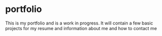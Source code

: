 # portfolio

This is my portfolio and is a work in progress.  It will contain a few basic projects for my resume and information about me and how to contact me
